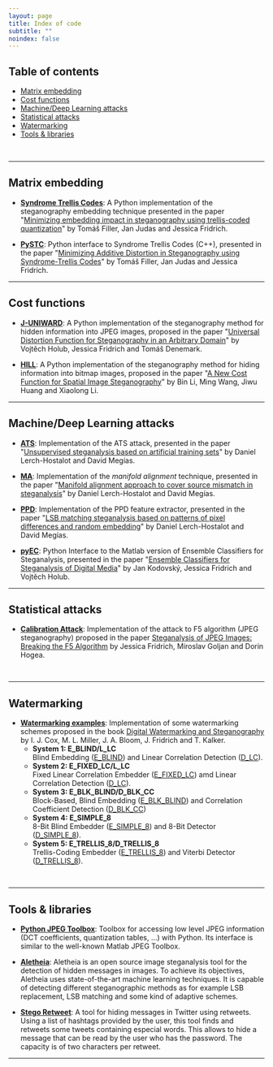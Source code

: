 ```yaml
---
layout: page
title: Index of code
subtitle: ""
noindex: false
---
```


<style>
    [id]::before {
        content: '';
        display: block;
        height:      70px;
        margin-top: -70px;
        visibility: hidden;
    }
</style>

<div class='menu'></div>

## Table of contents
* [Matrix embedding](#matrix-embedding)
* [Cost functions](#cost-functions)
* [Machine/Deep Learning attacks](#machinedeep-learning-attacks)
* [Statistical attacks](#statistical-attacks)
* [Watermarking](#watermarking)
* [Tools & libraries](#tools--libraries)

<br>
<hr>


## Matrix embedding

- **[Syndrome Trellis Codes](https://github.com/daniellerch/stegolab/tree/master/codes/STC.py)**: A Python implementation of the steganography embedding technique presented in the paper "[Minimizing embedding impact in steganography using trellis-coded quantization](https://doi.org/10.1117/12.838002)" by Tomáš Filler, Jan Judas and Jessica Fridrich.


- **[PySTC](https://github.com/daniellerch/pySTC)**: Python interface to Syndrome Trellis Codes (C++), presented in the paper "[Minimizing Additive Distortion in Steganography using Syndrome-Trellis Codes](https://ieeexplore.ieee.org/document/5740590)" by Tomáš Filler, Jan Judas and Jessica Fridrich.

<hr>


## Cost functions

- **[J-UNIWARD](https://github.com/daniellerch/stegolab/tree/master/J-UNIWARD)**: 
  A Python implementation of the steganography method for hidden information into JPEG images, proposed in the paper "[Universal Distortion Function for Steganography in an Arbitrary Domain](https://link.springer.com/article/10.1186/1687-417X-2014-1)" by Vojtěch Holub, Jessica Fridrich and Tomáš Denemark. 

- **[HILL](https://github.com/daniellerch/stegolab/tree/master/HILL)**: 
  A Python implementation of the steganography method for hiding information into bitmap images, proposed in the paper "[A New Cost Function for Spatial Image Steganography](https://ieeexplore.ieee.org/document/7025854)" by Bin Li, Ming Wang, Jiwu Huang and Xiaolong Li.

<hr>


## Machine/Deep Learning attacks

- **[ATS](https://github.com/daniellerch/papers_code/blob/master/ATS/)**: Implementation of the ATS attack, presented in the paper "[Unsupervised steganalysis based on artificial training sets](https://www.sciencedirect.com/science/article/abs/pii/S0952197616000026)" by Daniel Lerch-Hostalot and David Megías.

- **[MA](https://github.com/daniellerch/papers_code/blob/master/MA_PPD/)**: Implementation of the *manifold alignment* technique, presented in the paper "[Manifold alignment approach to cover source mismatch in steganalysis](https://github.com/daniellerch/papers/raw/master/dlerch2016ma.pdf)" by Daniel Lerch-Hostalot and David Megías.

- **[PPD](https://github.com/daniellerch/papers_code/blob/master/PPD/)**: Implementation of the PPD feature extractor, presented in the paper "[LSB matching steganalysis based on patterns of pixel differences and random embedding](https://www.sciencedirect.com/science/article/pii/S0167404812001745)" by Daniel Lerch-Hostalot and David Megías.

- **[pyEC](https://github.com/daniellerch/stegolab/tree/master/pyEC)**: Python Interface to the Matlab version of Ensemble Classifiers for Steganalysis, presented in the paper "[Ensemble Classifiers for Steganalysis of Digital Media](https://ieeexplore.ieee.org/document/6081929)" by Jan Kodovský, Jessica Fridrich and Vojtěch Holub.

<hr>




## Statistical attacks

- **[Calibration Attack](https://github.com/daniellerch/stegolab/tree/master/calibration)**: Implementation of the attack to F5 algorithm (JPEG steganography) proposed in the paper [Steganalysis of JPEG Images: Breaking the F5 Algorithm](https://link.springer.com/chapter/10.1007/3-540-36415-3_20) by Jessica Fridrich, Miroslav Goljan and Dorin Hogea.
<div style='height:16px'></div>

<hr>

## Watermarking

- **[Watermarking examples](https://github.com/daniellerch/stegolab/tree/master/watermarking)**: Implementation of some watermarking schemes proposed in the book [Digital Watermarking and Steganography](https://www.elsevier.com/books/digital-watermarking-and-steganography/cox/978-0-12-372585-1)  by I. J. Cox, M. L. Miller, J. A. Bloom, J. Fridrich and T. Kalker.
    - **System 1: E_BLIND/L_LC**<br>Blind Embedding ([E_BLIND](https://github.com/daniellerch/stegolab/tree/master/watermarking/E_BLIND.py)) and Linear Correlation Detection ([D_LC](https://github.com/daniellerch/stegolab/tree/master/watermarking/D_LC.py)).
    - **System 2: E_FIXED_LC/L_LC**<br>
      Fixed Linear Correlation Embedder ([E_FIXED_LC](https://github.com/daniellerch/stegolab/tree/master/watermarking/E_FIXED_LC.py)) amd Linear Correlation Detection ([D_LC](https://github.com/daniellerch/stegolab/tree/master/watermarking/D_LC.py)).
    - **System 3: E_BLK_BLIND/D_BLK_CC**<br>
      Block-Based, Blind Embedding ([E_BLK_BLIND](https://github.com/daniellerch/stegolab/tree/master/watermarking/E_BLK_BLIND.py)) and Correlation Coefficient Detection ([D_BLK_CC](https://github.com/daniellerch/stegolab/tree/master/watermarking/D_BLK_CC.py))
    - **System 4: E_SIMPLE_8**<br>
      8-Bit Blind Embedder ([E_SIMPLE_8](https://github.com/daniellerch/stegolab/tree/master/watermarking/E_SIMPLE_8.py)) and 8-Bit Detector ([D_SIMPLE_8](https://github.com/daniellerch/stegolab/tree/master/watermarking/D_SIMPLE_8.py)).
    - **System 5: E_TRELLIS_8/D_TRELLIS_8**<br>
      Trellis-Coding Embedder ([E_TRELLIS_8](https://github.com/daniellerch/stegolab/tree/master/watermarking/E_TRELLIS_8.py)) and Viterbi Detector ([D_TRELLIS_8](https://github.com/daniellerch/stegolab/tree/master/watermarking/D_TRELLIS_8.py)).
<div style='height:16px'></div>

<hr>




## Tools & libraries

- **[Python JPEG Toolbox](https://github.com/daniellerch/python-jpeg-toolbox)**: Toolbox for accessing low level JPEG information (DCT coefficients, quantization tables, ...) with Python. Its interface is similar to the well-known Matlab JPEG Toolbox. 

- **[Aletheia](https://github.com/daniellerch/aletheia)**: Aletheia is an open source image steganalysis tool for the detection of hidden messages in images. To achieve its objectives, Aletheia uses state-of-the-art machine learning techniques. It is capable of detecting different steganographic methods as for example LSB replacement, LSB matching and some kind of adaptive schemes.

- **[Stego Retweet](https://github.com/daniellerch/stego-retweet)**: A tool for hiding messages in Twitter using retweets. Using a list of hashtags provided by the user, this tool finds and retweets some tweets containing especial words. This allows to hide a message that can be read by the user who has the password. The capacity is of two characters per retweet. 

<hr>



